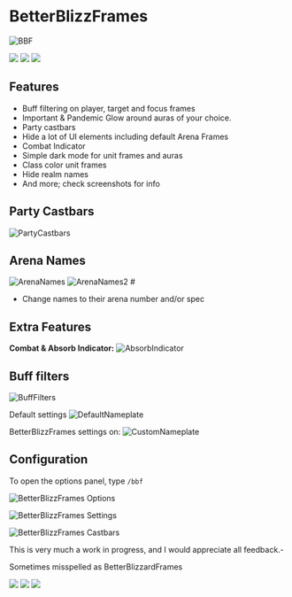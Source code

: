 # BetterBlizzFrames

![BBF](https://i.imgur.com/Tbu3rLu.png)

[![](https://shields.io/badge/discord-5865F2?logo=discord&style=for-the-badge&logoColor=white)](https://discord.gg/cjqVaEMm25) [![](https://shields.io/badge/patreon-red?logo=patreon&style=for-the-badge)](https://www.patreon.com/bodifydev) [![](https://shields.io/badge/paypal-00457C?logo=paypal&style=for-the-badge)](https://www.paypal.com/paypalme/bodifydev)

## Features

*   Buff filtering on player, target and focus frames
*   Important & Pandemic Glow around auras of your choice.
*   Party castbars
*   Hide a lot of UI elements including default Arena Frames
*   Combat Indicator
*   Simple dark mode for unit frames and auras
*   Class color unit frames
*   Hide realm names
*   And more; check screenshots for info

## Party Castbars

![PartyCastbars](https://i.imgur.com/X0zfLSq.png)

## Arena Names

![ArenaNames](https://i.imgur.com/Xox3hqQ.png) ![ArenaNames2](https://i.imgur.com/dMxNdxt.png) #

*   Change names to their arena number and/or spec

## Extra Features

**Combat & Absorb Indicator:** ![AbsorbIndicator](https://i.imgur.com/msCTfxG.png)

## Buff filters

![BuffFilters](https://s13.gifyu.com/images/b2LpN.gif)

Default settings ![DefaultNameplate](https://i.imgur.com/S063bAX.png)

BetterBlizzFrames settings on: ![CustomNameplate](https://i.imgur.com/Tbu3rLu.png)

## Configuration

To open the options panel, type `/bbf`

![BetterBlizzFrames Options](https://i.imgur.com/HUmUWSV.png)

![BetterBlizzFrames Settings](https://i.imgur.com/A4z235P.png)

![BetterBlizzFrames Castbars](https://i.imgur.com/by1ErLb.png)

This is very much a work in progress, and I would appreciate all feedback.-

Sometimes misspelled as BetterBlizzardFrames

[![](https://shields.io/badge/discord-5865F2?logo=discord&style=for-the-badge&logoColor=white)](https://discord.gg/cjqVaEMm25) [![](https://shields.io/badge/patreon-red?logo=patreon&style=for-the-badge)](https://www.patreon.com/bodifydev) [![](https://shields.io/badge/paypal-00457C?logo=paypal&style=for-the-badge)](https://www.paypal.com/paypalme/bodifydev)